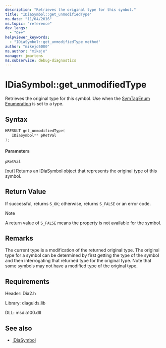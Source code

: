 ```yaml
---
description: "Retrieves the original type for this symbol."
title: "IDiaSymbol::get_unmodifiedType"
ms.date: "11/04/2016"
ms.topic: "reference"
dev_langs:
  - "C++"
helpviewer_keywords:
  - "IDiaSymbol::get_unmodifiedType method"
author: "mikejo5000"
ms.author: "mikejo"
manager: jmartens
ms.subservice: debug-diagnostics
---
```

# IDiaSymbol::get_unmodifiedType

Retrieves the original type for this symbol. Use when the [SymTagEnum Enumeration](../../debugger/debug-interface-access/symtagenum.md) is set to a type.

## Syntax

```C++
HRESULT get_unmodifiedType( 
   IDiaSymbol** pRetVal
);
```

#### Parameters
 `pRetVal`

[out] Returns an [IDiaSymbol](../../debugger/debug-interface-access/idiasymbol.md) object that represents the original type of this symbol.

## Return Value
 If successful, returns `S_OK`; otherwise, returns `S_FALSE` or an error code.

> [!NOTE]
> A return value of `S_FALSE` means the property is not available for the symbol.

## Remarks
 The current type is a modification of the returned original type. The original type for a symbol can be determined by first getting the type of the symbol and then interrogating that returned type for the original type. Note that some symbols may not have a modified type of the original type.

## Requirements
 Header: Dia2.h

 Library: diaguids.lib

 DLL: msdia100.dll

## See also
- [IDiaSymbol](../../debugger/debug-interface-access/idiasymbol.md)

